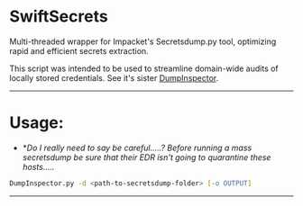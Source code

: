 # SwiftSecrets
Multi-threaded wrapper for Impacket's Secretsdump.py tool, optimizing rapid and efficient secrets extraction.

This script was intended to be used to streamline domain-wide audits of locally stored credentials. See it's sister [DumpInspector](https://github.com/mattmillen15/DumpInspector).  
___

# Usage:
- **Do I really need to say be careful.....? Before running a mass secretsdump be sure that their EDR isn't going to quarantine these hosts.....*
```zsh
DumpInspector.py -d <path-to-secretsdump-folder> [-o OUTPUT]
```
___
